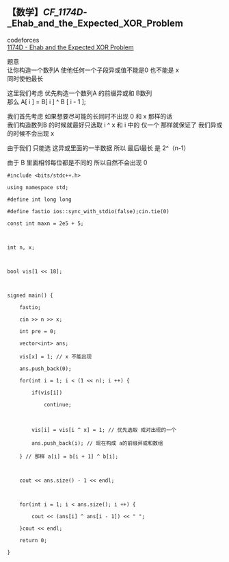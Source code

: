 ## 【数学】_CF_1174D_-_Ehab_and_the_Expected_XOR_Problem

codeforces  
[1174D - Ehab and the Expected XOR
Problem](https://codeforces.com/contest/1174/problem/D)

题意  
让你构造一个数列A 使他任何一个子段异或值不能是0 也不能是 x  
同时使他最长

这里我们考虑 优先构造一个数列A 的前缀异或和 B数列  
那么 A[ i ] = B[ i ] ^ B [ i - 1 ];

我们首先考虑 如果想要尽可能的长同时不出现 0 和 x 那样的话  
我们构造数列B 的时候就最好只选取 i ^ x 和 i 中的 仅一个 那样就保证了 我们异或的时候不会出现 x

由于我们 只能选 这异或里面的一半数据 所以 最后l最长 是 2^（n-1）

由于 B 里面相邻每位都是不同的 所以自然不会出现 0

    
    
    #include <bits/stdc++.h>
    using namespace std;
    #define int long long
    #define fastio ios::sync_with_stdio(false);cin.tie(0)
    const int maxn = 2e5 + 5;
    
    int n, x;
    
    bool vis[1 << 18];
    
    signed main() {
        fastio;
        cin >> n >> x;
        int pre = 0;
        vector<int> ans;
        vis[x] = 1; // x 不能出现
        ans.push_back(0);
        for(int i = 1; i < (1 << n); i ++) {
            if(vis[i])
                continue;
    
            vis[i] = vis[i ^ x] = 1; // 优先选取 成对出现的一个
            ans.push_back(i); // 现在构成 a的前缀异或和数组
        } // 那样 a[i] = b[i + 1] ^ b[i];
    
        cout << ans.size() - 1 << endl;
    
        for(int i = 1; i < ans.size(); i ++) {
            cout << (ans[i] ^ ans[i - 1]) << " ";
        }cout << endl;
        return 0;
    }
    

